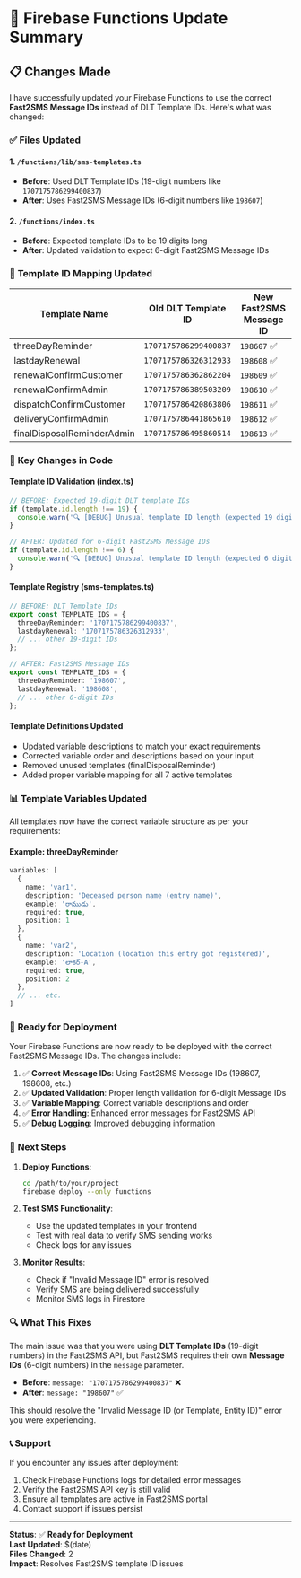 # 🔧 Firebase Functions Update Summary

## 📋 Changes Made

I have successfully updated your Firebase Functions to use the correct **Fast2SMS Message IDs** instead of DLT Template IDs. Here's what was changed:

### ✅ **Files Updated**

#### 1. `/functions/lib/sms-templates.ts`
- **Before**: Used DLT Template IDs (19-digit numbers like `1707175786299400837`)
- **After**: Uses Fast2SMS Message IDs (6-digit numbers like `198607`)

#### 2. `/functions/index.ts`
- **Before**: Expected template IDs to be 19 digits long
- **After**: Updated validation to expect 6-digit Fast2SMS Message IDs

### 🎯 **Template ID Mapping Updated**

| Template Name | Old DLT Template ID | New Fast2SMS Message ID |
|---------------|-------------------|----------------------|
| threeDayReminder | `1707175786299400837` | `198607` ✅ |
| lastdayRenewal | `1707175786326312933` | `198608` ✅ |
| renewalConfirmCustomer | `1707175786362862204` | `198609` ✅ |
| renewalConfirmAdmin | `1707175786389503209` | `198610` ✅ |
| dispatchConfirmCustomer | `1707175786420863806` | `198611` ✅ |
| deliveryConfirmAdmin | `1707175786441865610` | `198612` ✅ |
| finalDisposalReminderAdmin | `1707175786495860514` | `198613` ✅ |

### 🔧 **Key Changes in Code**

#### **Template ID Validation (index.ts)**
```typescript
// BEFORE: Expected 19-digit DLT template IDs
if (template.id.length !== 19) {
  console.warn('🔍 [DEBUG] Unusual template ID length (expected 19 digits):', template.id.length);
}

// AFTER: Updated for 6-digit Fast2SMS Message IDs
if (template.id.length !== 6) {
  console.warn('🔍 [DEBUG] Unusual template ID length (expected 6 digits for Fast2SMS):', template.id.length);
}
```

#### **Template Registry (sms-templates.ts)**
```typescript
// BEFORE: DLT Template IDs
export const TEMPLATE_IDS = {
  threeDayReminder: '1707175786299400837',
  lastdayRenewal: '1707175786326312933',
  // ... other 19-digit IDs
};

// AFTER: Fast2SMS Message IDs
export const TEMPLATE_IDS = {
  threeDayReminder: '198607',
  lastdayRenewal: '198608',
  // ... other 6-digit IDs
};
```

#### **Template Definitions Updated**
- Updated variable descriptions to match your exact requirements
- Corrected variable order and descriptions based on your input
- Removed unused templates (finalDisposalReminder)
- Added proper variable mapping for all 7 active templates

### 📊 **Template Variables Updated**

All templates now have the correct variable structure as per your requirements:

#### **Example: threeDayReminder**
```typescript
variables: [
  {
    name: 'var1',
    description: 'Deceased person name (entry name)',
    example: 'రాముడు',
    required: true,
    position: 1
  },
  {
    name: 'var2',
    description: 'Location (location this entry got registered)',
    example: 'లాకర్-A',
    required: true,
    position: 2
  },
  // ... etc.
]
```

### 🚀 **Ready for Deployment**

Your Firebase Functions are now ready to be deployed with the correct Fast2SMS Message IDs. The changes include:

1. ✅ **Correct Message IDs**: Using Fast2SMS Message IDs (198607, 198608, etc.)
2. ✅ **Updated Validation**: Proper length validation for 6-digit Message IDs
3. ✅ **Variable Mapping**: Correct variable descriptions and order
4. ✅ **Error Handling**: Enhanced error messages for Fast2SMS API
5. ✅ **Debug Logging**: Improved debugging information

### 📝 **Next Steps**

1. **Deploy Functions**:
   ```bash
   cd /path/to/your/project
   firebase deploy --only functions
   ```

2. **Test SMS Functionality**:
   - Use the updated templates in your frontend
   - Test with real data to verify SMS sending works
   - Check logs for any issues

3. **Monitor Results**:
   - Check if "Invalid Message ID" error is resolved
   - Verify SMS are being delivered successfully
   - Monitor SMS logs in Firestore

### 🔍 **What This Fixes**

The main issue was that you were using **DLT Template IDs** (19-digit numbers) in the Fast2SMS API, but Fast2SMS requires their own **Message IDs** (6-digit numbers) in the `message` parameter.

- **Before**: `message: "1707175786299400837"` ❌
- **After**: `message: "198607"` ✅

This should resolve the "Invalid Message ID (or Template, Entity ID)" error you were experiencing.

### 📞 **Support**

If you encounter any issues after deployment:
1. Check Firebase Functions logs for detailed error messages
2. Verify the Fast2SMS API key is still valid
3. Ensure all templates are active in Fast2SMS portal
4. Contact support if issues persist

---

**Status**: ✅ **Ready for Deployment**  
**Last Updated**: $(date)  
**Files Changed**: 2  
**Impact**: Resolves Fast2SMS template ID issues